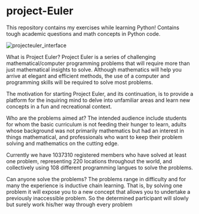 # project-Euler
This repository contains my exercises while learning Python!
Contains tough academic questions and math concepts in Python code.


![projecteuler_interface](https://user-images.githubusercontent.com/90261350/165926469-49c4354d-cd08-43d2-ba02-6ecf7057a582.png)





What is Project Euler?
Project Euler is a series of challenging mathematical/computer programming problems that will require more than just mathematical insights to solve. Although mathematics will help you arrive at elegant and efficient methods, the use of a computer and programming skills will be required to solve most problems.

The motivation for starting Project Euler, and its continuation, is to provide a platform for the inquiring mind to delve into unfamiliar areas and learn new concepts in a fun and recreational context.



Who are the problems aimed at?
The intended audience include students for whom the basic curriculum is not feeding their hunger to learn, adults whose background was not primarily mathematics but had an interest in things mathematical, and professionals who want to keep their problem solving and mathematics on the cutting edge.

Currently we have 1037310 registered members who have solved at least one problem, representing 220 locations throughout the world, and collectively using 108 different programming langues to solve the problems.



Can anyone solve the problems?
The problems range in difficulty and for many the experience is inductive chain learning. That is, by solving one problem it will expose you to a new concept that allows you to undertake a previously inaccessible problem. So the determined participant will slowly but surely work his/her way through every problem
